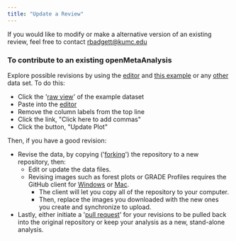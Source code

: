 ```yaml
---
title: "Update a Review"
---
```

<div>If you would like to modify or make a alternative version of an existing review, feel free to contact <a href="mailto:rbadgett@kumc.edu">rbadgett@kumc.edu</a></div>

<h3>To contribute to an existing openMetaAnalysis</h3>
	<div>Explore possible revisions by using the <a id="showeditor" href="https://openmetaanalysis.ocpu.io/home/www/editor.html">editor</a> and <a href="https://github.com/openMetaAnalysis/Vitamin-D-for-fracture-prevention/blob/master/data/all%20trials.csv">this example</a> or any <a href="https://github.com/openMetaAnalysis">other</a> data set. To do this:</div>
	<ul>
	<li>Click the '<a href="https://raw.githubusercontent.com/openMetaAnalysis/Vitamin-D-for-fracture-prevention/master/data/all%20trials.csv">raw view</a>' of the example dataset</li>
	<li>Paste into the <a href="https://openmetaanalysis.ocpu.io/home/www/editor.html">editor</a></li>
	<li>Remove the column labels from the top line</li>
	<li>Click the link, "Click here to add commas"</li>
	<li>Click the button, "Update Plot"</li>
	</ul>
	<div>Then, if you have a good revision:</div>
	<ul>
	<li>Revise the data, by copying ('<a href="https://help.github.com/articles/fork-a-repo">forking</a>') the repository to a new repository, then:
		<ul>
		<li>Edit or update the data files.</li>
		<li>Revising images such as forest plots or GRADE Profiles requires the GitHub client for <a href="https://windows.github.com/">Windows</a> or <a href="https://mac.github.com/">Mac</a>.
		<ul>
		<li>The client will let you copy all of the repository to your computer.</li>
		<li>Then, replace the images you downloaded with the new ones you create and synchronize to upload.</li>
		</ul>
		</li>
		</ul>
	</li>
	<li>Lastly, either initiate a '<a href="https://help.github.com/articles/using-pull-requests">pull request</a>' for your revisions to be pulled back into the original repository or keep your analysis as a new, stand-alone analysis.</li>
	</ul>
